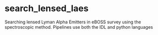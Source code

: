 # search_lensed_laes
Searching lensed Lyman Alpha Emitters in eBOSS survey using the spectroscopic method. Pipelines use both the IDL and python languages
